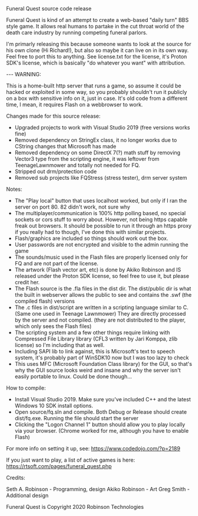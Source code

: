 Funeral Quest source code release

Funeral Quest is kind of an attempt to create a web-based "daily turn" BBS style game.  It allows real humans to partake in the cut throat world
of the death care industry by running competing funeral parlors.

I'm primarly releasing this because someone wants to look at the source for his own clone (Hi Richard!), but also so maybe it can live on in its own way.
Feel free to port this to anything.  See license.txt for the license, it's Proton SDK's license, which is basically "do whatever you want" with attribution.


--- WARNING:

This is a home-built http server that runs a game, so assume it could be hacked or exploited in some way, so you probably shouldn't run it
publicly on a box with sensitive info on it, just in case.  It's old code from a different time, I mean, it requires Flash on a webbrowser to work.

Changes made for this source release:

* Upgraded projects to work with Visual Studio 2019 (free versions works fine)
* Removed dependency on StringEx class, it no longer works due to CString changes that Microsoft has made
* Removed dependency on some DirectX 7(?) math stuff by removing Vector3 type from the scripting engine, it was leftover from TeenageLawnmower
and totally not needed for FQ.
* Stripped out drm/protection code
* Removed sub projects like FQStress (stress tester), drm server system

Notes:

- The "Play local" button that uses localhost worked, but only if I ran the server on port 80.  82 didn't work, not sure why
- The multiplayer/communication is 100% http polling based, no special sockets or cors stuff to worry about.  However, not
being https capable freak out browsers.  It should be possible to run it through an https proxy if you really had to though,
I've done this with similar projects.
- Flash/graphics are included so things should work out the box.
- User passwords are not encrypted and visible to the admin running the game
- The sounds/music used in the Flash files are properly licensed only for FQ and are not part of the license.
- The artwork (Flash vector art, etc) is done by Akiko Robinson and IS released under the Proton SDK license, so feel free to use it, but please credit her.
- The Flash source is the .fla files in the dist dir.  The dist/public dir is what the built in webserver allows the public to see and contains the .swf
(the compiled flash) versions
- The .c files in dist/script are written in a scripting language similar to C.  (Same one used in Teenage Lawnmower)  They are directly processed by the server
and not compiled.  (they are not distributed to the player, which only sees the Flash files)
- The scripting system and a few other things require linking with Compressed File Library library (CFL3 written by Jari Komppa, zlib license) so I'm including that as well.
- Including SAPI lib to link against, this is Microsoft's text to speech system, it's probably part of WinSDK10 now but I was too lazy to check
- This uses MFC (Microsoft Foundation Class library) for the GUI, so that's why the GUI source looks weird and insane and why the server isn't
easily portable to linux.  Could be done though...

How to compile:

- Install Visual Studio 2019. Make sure you've included C++ and the latest Windows 10 SDK install options.
- Open source/fq.sln and compile.  Both Debug or Release should create dist/fq.exe.   Running the file should start the server
- Clicking the "Logon Channel 1" button should allow you to play locally via your browser.  (Chrome worked for me, although you have to enable Flash)

For more info on setting it up, see:  https://www.codedojo.com/?p=2189

If you just want to play, a list of active games is here: https://rtsoft.com/pages/funeral_quest.php

Credits:

Seth A. Robinson - Programming, design
Akiko Robinson - Art
Greg Smith - Additional design

 Funeral Quest is Copyright 2020 Robinson Technologies

